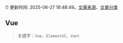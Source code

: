 :alarm_clock: 更新时间: 2025-06-27 18:48:49。[文章来源](/README.md)、[文章分类](/TAGS.md)

## Vue


> 关键字：`Vue`、`ElementUI`、`Vant`



